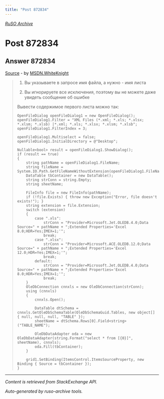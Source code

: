 ```yaml
---
title: "Post 872834"
---
```

<p><i><a href="https://github.com/MSDN-WhiteKnight/ruso-archive/">RuSO Archive</a></i></p>
<h1>Post 872834</h1>
<h2>Answer 872834</h2>
<p><a href="https://ru.stackoverflow.com/a/872834/">Source</a> - by <a href="https://ru.stackoverflow.com/users/240512/msdn-whiteknight">MSDN.WhiteKnight</a></p>
<blockquote>
<ol>
<li><p>Вы указываете в запросе имя файла, а нужно - имя листа</p></li>
<li><p>Вы игнорируете все исключения, поэтому вы не можете даже увидеть сообщение об ошибке</p></li>
</ol>

<p>Вывести содержимое первого листа можно так:</p>

<pre><code>OpenFileDialog openFileDialog1 = new OpenFileDialog();
openFileDialog1.Filter = "XML Files (*.xml; *.xls; *.xlsx; *.xlsm; *.xlsb) |*.xml; *.xls; *.xlsx; *.xlsm; *.xlsb";
openFileDialog1.FilterIndex = 3;

openFileDialog1.Multiselect = false;
openFileDialog1.InitialDirectory = @"Desktop";

Nullable&lt;bool&gt; result = openFileDialog1.ShowDialog();
if (result == true)
{
    string pathName = openFileDialog1.FileName;
    string fileName = System.IO.Path.GetFileNameWithoutExtension(openFileDialog1.FileName);
    DataTable tbContainer = new DataTable();
    string strConn = string.Empty;                    
    string sheetName;

    FileInfo file = new FileInfo(pathName);
    if (!file.Exists) { throw new Exception("Error, file doesn't exists!"); }
    string extension = file.Extension;
    switch (extension)
    {
        case ".xls":
            strConn = "Provider=Microsoft.Jet.OLEDB.4.0;Data Source=" + pathName + ";Extended Properties='Excel 8.0;HDR=Yes;IMEX=1;'";
            break;
        case ".xlsx":
            strConn = "Provider=Microsoft.ACE.OLEDB.12.0;Data Source=" + pathName + ";Extended Properties='Excel 12.0;HDR=Yes;IMEX=1;'";
            break;
        default:
            strConn = "Provider=Microsoft.Jet.OLEDB.4.0;Data Source=" + pathName + ";Extended Properties='Excel 8.0;HDR=Yes;IMEX=1;'";
            break;
    }
    OleDbConnection cnnxls = new OleDbConnection(strConn);
    using (cnnxls)
    {
        cnnxls.Open();

        DataTable dtSchema = cnnxls.GetOleDbSchemaTable(OleDbSchemaGuid.Tables, new object[] { null, null, null, "TABLE" });
        sheetName = dtSchema.Rows[0].Field&lt;string&gt;("TABLE_NAME");                        

        OleDbDataAdapter oda = new OleDbDataAdapter(string.Format("select * from [{0}]", sheetName), cnnxls);
        oda.Fill(tbContainer);
    }

    grid1.SetBinding(ItemsControl.ItemsSourceProperty, new Binding { Source = tbContainer });
}
</code></pre>

</blockquote>
<hr/>
<p><i>Content is retrieved from StackExchange API. </i></p>
<p><i>Auto-generated by ruso-archive tools. </i></p>

